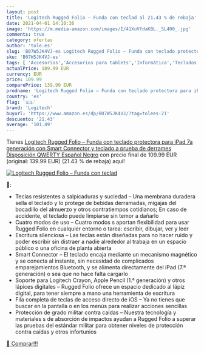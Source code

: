 ```yaml
---
layout: post
title: 'Logitech Rugged Folio – Funda con teclad al 21.43 % de rebaja'
date: 2021-04-01 14:10:36
image: 'https://m.media-amazon.com/images/I/41XuVfdaKBL._SL400_.jpg'
comments: true
category: ofertas
author: 'tole.es'
slug: 'B07W5JK4VJ-es Logitech Rugged Folio – Funda con teclado protectora para...'
sku: 'B07W5JK4VJ-es'
tags: [ 'Accesorios','Accesorios para tablets','Informática','Teclados para tablets','ipad','logitech', ]
actualPrice: 109.99 EUR
currency: EUR
price: 109.99
comparePrice: 139.99 EUR
prodname: 'Logitech Rugged Folio – Funda con teclado protectora para iPad 7a generación con Smart Connector y teclado a prueba de derrames  Disposición QWERTY Español  Negro'
country: 'es'
flag: '🇪🇸'
brand: 'Logitech'
buyurl: 'https://www.amazon.es/dp/B07W5JK4VJ/?tag=tolees-21'
descuento: '21.43'
average: '101.49'
---
```


Tienes [Logitech Rugged Folio – Funda con teclado protectora para iPad 7a generación con Smart Connector y teclado a prueba de derrames  Disposición QWERTY Español  Negro](https://www.amazon.es/dp/B07W5JK4VJ/?tag=tolees-21) con precio final de  109.99 EUR (original: 139.99 EUR) (21.43 %  de rebaja) aqui!

[![Logitech Rugged Folio – Funda con teclad](https://m.media-amazon.com/images/I/41XuVfdaKBL._SL400_.jpg)](https://www.amazon.es/dp/B07W5JK4VJ/?tag=tolees-21)

🔎:

- Teclas resistentes a salpicaduras y suciedad – Una membrana duradera sella el teclado y lo protege de bebidas derramadas, migajas del bocadillo del almuerzo y otros contratiempos cotidianos; En caso de accidente, el teclado puede limpiarse sin temor a dañarlo
- Cuatro modos de uso – Cuatro modos s aportan flexibilidad para usar Rugged Folio en cualquier entorno o tarea: escribir, dibujar, ver y leer
- Escritura silenciosa – Las teclas están diseñadas para no hacer ruido y poder escribir sin distraer a nadie alrededor al trabaja en un espacio público o una oficina de planta abierta
- Smart Connector – El teclado encaja mediante un mecanismo magnético y se conecta al instante, sin necesidad de complicados emparejamientos Bluetooth, y se alimenta directamente del iPad (7.ª generación) o sea que no hace falta cargarlo
- Soporte para Logitech Crayon, Apple Pencil (1.ª generación) y otros lápices digitales – Rugged Folio ofrece un espacio dedicado al lápiz digital, para tener siempre a mano una herramienta de escritura
- Fila completa de teclas de acceso directo de iOS – Ya no tienes que buscar en la pantalla o en los menús para realizar acciones sencillas
- Protección de grado militar contra caídas – Nuestra tecnología y materiales s de absorción de impactos ayudan a Rugged Folio a superar las pruebas del estándar militar para obtener niveles de protección contra caídas y otros infortunios

[🛒 Comprar!!!](https://www.amazon.es/dp/B07W5JK4VJ/?tag=tolees-21)

